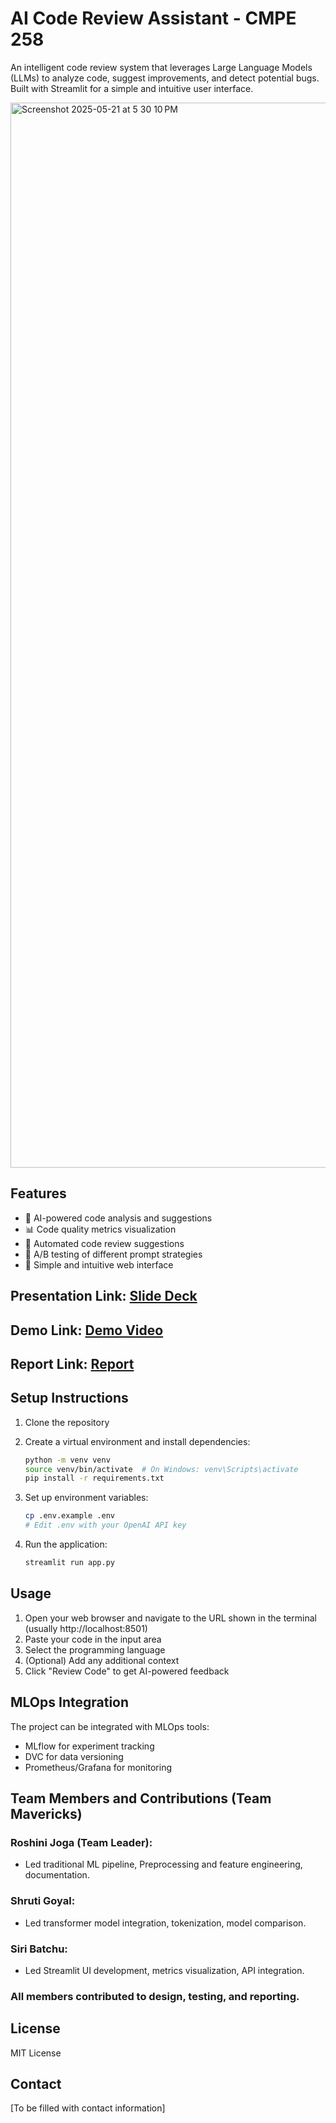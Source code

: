 # AI Code Review Assistant - CMPE 258

An intelligent code review system that leverages Large Language Models (LLMs) to analyze code, suggest improvements, and detect potential bugs. Built with Streamlit for a simple and intuitive user interface.

<img width="1704" alt="Screenshot 2025-05-21 at 5 30 10 PM" src="https://github.com/user-attachments/assets/37101fa0-a9b8-48f5-a875-e7050700913c" />

## Features

- 🤖 AI-powered code analysis and suggestions
- 📊 Code quality metrics visualization
- 🔄 Automated code review suggestions
- 🧪 A/B testing of different prompt strategies
- 📱 Simple and intuitive web interface

## Presentation Link: [Slide Deck](https://sjsu0-my.sharepoint.com/:p:/g/personal/roshini_joga_sjsu_edu/EZ3T935EQmdLroHRvvFDY_wBvBZ7Ww4rOgqbnicZDENJwg?e=rsw5nw)

## Demo Link: [Demo Video]()

## Report Link: [Report](https://docs.google.com/document/d/12LdOG4tBRZiuAFuyZtEaxiuaHeb-L2yhnDVx8WcpP28/edit?tab=t.0)

## Setup Instructions

1. Clone the repository
2. Create a virtual environment and install dependencies:
   ```bash
   python -m venv venv
   source venv/bin/activate  # On Windows: venv\Scripts\activate
   pip install -r requirements.txt
   ```

3. Set up environment variables:
   ```bash
   cp .env.example .env
   # Edit .env with your OpenAI API key
   ```

4. Run the application:
   ```bash
   streamlit run app.py
   ```

## Usage

1. Open your web browser and navigate to the URL shown in the terminal (usually http://localhost:8501)
2. Paste your code in the input area
3. Select the programming language
4. (Optional) Add any additional context
5. Click "Review Code" to get AI-powered feedback

## MLOps Integration

The project can be integrated with MLOps tools:

- MLflow for experiment tracking
- DVC for data versioning
- Prometheus/Grafana for monitoring

## Team Members and Contributions (Team Mavericks)

### Roshini Joga (Team Leader):
- Led traditional ML pipeline, Preprocessing and feature engineering, documentation.
### Shruti Goyal:
- Led transformer model integration, tokenization, model comparison.
### Siri Batchu:
- Led Streamlit UI development, metrics visualization, API integration.
### All members contributed to design, testing, and reporting.

## License

MIT License

## Contact

[To be filled with contact information] 
